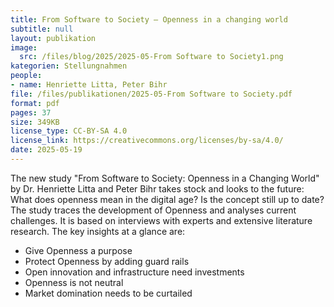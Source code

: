 ```yaml
---
title: From Software to Society — Openness in a changing world
subtitle: null
layout: publikation
image:
  src: /files/blog/2025/2025-05-From Software to Society1.png
kategorien: Stellungnahmen
people:
- name: Henriette Litta, Peter Bihr
file: /files/publikationen/2025-05-From Software to Society.pdf
format: pdf
pages: 37
size: 349KB
license_type: CC-BY-SA 4.0
license_link: https://creativecommons.org/licenses/by-sa/4.0/
date: 2025-05-19
---
```


The new study "From Software to Society: Openness in a Changing World" by Dr. Henriette Litta and Peter Bihr takes stock and looks to the future: What does openness mean in the digital age? Is the concept still up to date? The study traces the development of Openness and analyses current challenges. It is based on interviews with experts and extensive literature research. The key insights at a glance are: 

- Give Openness a purpose
- Protect Openness by adding guard rails
- Open innovation and infrastructure need investments
- Openness is not neutral
- Market domination needs to be curtailed
